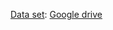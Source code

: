 [Data set](https://www.kaggle.com/datasets/noamsegal/affectnet-training-data/data):
[Google drive]([url](https://drive.google.com/drive/folders/1TISKJSpUBfUVZghR60t5-UhLcRb1z34I?usp=sharing))
